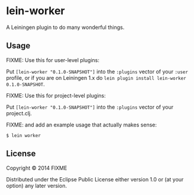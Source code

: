 # lein-worker

A Leiningen plugin to do many wonderful things.

## Usage

FIXME: Use this for user-level plugins:

Put `[lein-worker "0.1.0-SNAPSHOT"]` into the `:plugins` vector of your
`:user` profile, or if you are on Leiningen 1.x do `lein plugin install
lein-worker 0.1.0-SNAPSHOT`.

FIXME: Use this for project-level plugins:

Put `[lein-worker "0.1.0-SNAPSHOT"]` into the `:plugins` vector of your project.clj.

FIXME: and add an example usage that actually makes sense:

    $ lein worker

## License

Copyright © 2014 FIXME

Distributed under the Eclipse Public License either version 1.0 or (at
your option) any later version.
